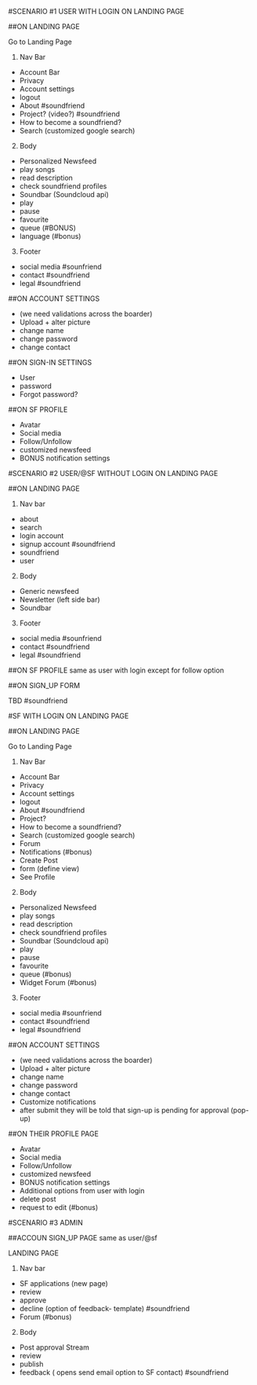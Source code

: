 
#SCENARIO #1 USER WITH LOGIN ON LANDING PAGE

##ON LANDING PAGE

Go to Landing Page
1. Nav Bar
* Account Bar
* Privacy
* Account settings
* logout
* About #soundfriend
* Project? (video?)  #soundfriend
* How to become a soundfriend?
* Search (customized google search)

2. Body
* Personalized Newsfeed
* play songs
* read description
* check soundfriend profiles
* Soundbar (Soundcloud api)
* play
* pause
* favourite
* queue (#BONUS)
* language (#bonus)

3. Footer
* social media #sounfriend
* contact #soundfriend
* legal #soundfriend

##ON ACCOUNT SETTINGS

* (we need validations across the boarder)
* Upload + alter picture
* change name
* change password
* change contact

##ON SIGN-IN SETTINGS
* User
* password
* Forgot password?


##ON SF PROFILE

* Avatar
* Social media
* Follow/Unfollow
* customized newsfeed
* BONUS notification settings


#SCENARIO #2 USER/@SF WITHOUT LOGIN ON LANDING PAGE

##ON LANDING PAGE

1. Nav bar
* about
* search
* login account
* signup account  #soundfriend
* soundfriend
* user
2. Body
* Generic newsfeed
* Newsletter (left side bar)
* Soundbar

3. Footer
* social media #sounfriend
* contact #soundfriend
* legal #soundfriend


##ON SF PROFILE
same as user with login except for follow option

##ON SIGN_UP FORM

TBD #soundfriend

#SF WITH LOGIN ON LANDING PAGE

##ON LANDING PAGE

Go to Landing Page
1. Nav Bar
* Account Bar
* Privacy
* Account settings
* logout
* About #soundfriend
* Project?
* How to become a soundfriend?
* Search (customized google search)
* Forum
* Notifications (#bonus)
* Create Post
* form (define view)
* See Profile



2. Body
* Personalized Newsfeed
* play songs
* read description
* check soundfriend profiles
* Soundbar (Soundcloud api)
* play
* pause
* favourite
* queue (#bonus)
* Widget Forum (#bonus)

3. Footer
* social media #sounfriend
* contact #soundfriend
* legal #soundfriend

##ON ACCOUNT SETTINGS

* (we need validations across the boarder)
* Upload + alter picture
* change name
* change password
* change contact
* Customize notifications
* after submit they will be told that sign-up is pending for approval (pop-up)

##ON THEIR  PROFILE PAGE

* Avatar
* Social media
* Follow/Unfollow
* customized newsfeed
* BONUS notification settings
* Additional options from user with login
* delete post
* request to edit (#bonus)

#SCENARIO #3 ADMIN

##ACCOUN SIGN_UP PAGE
same as user/@sf

LANDING PAGE
1. Nav bar
* SF applications (new page)
* review
* approve
* decline (option of feedback- template) #soundfriend
* Forum (#bonus)
2. Body
* Post approval Stream
* review
* publish
* feedback ( opens send email option to SF contact)  #soundfriend
